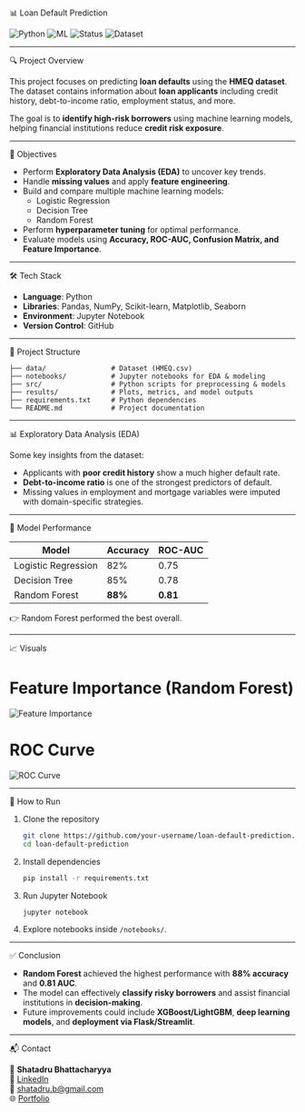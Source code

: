 📊 Loan Default Prediction  

![Python](https://img.shields.io/badge/Python-3.10-blue) 
![ML](https://img.shields.io/badge/Machine%20Learning-Scikit--Learn-orange) 
![Status](https://img.shields.io/badge/Status-Completed-brightgreen) 
![Dataset](https://img.shields.io/badge/Dataset-HMEQ-lightgrey)

---

 🔍 Project Overview  

This project focuses on predicting **loan defaults** using the **HMEQ dataset**.  
The dataset contains information about **loan applicants** including credit history, debt-to-income ratio, employment status, and more.  

The goal is to **identify high-risk borrowers** using machine learning models, helping financial institutions reduce **credit risk exposure**.  

---

 🎯 Objectives  

- Perform **Exploratory Data Analysis (EDA)** to uncover key trends.  
- Handle **missing values** and apply **feature engineering**.  
- Build and compare multiple machine learning models:
  - Logistic Regression  
  - Decision Tree  
  - Random Forest  
- Perform **hyperparameter tuning** for optimal performance.  
- Evaluate models using **Accuracy, ROC-AUC, Confusion Matrix, and Feature Importance**.  

---

 🛠️ Tech Stack  

- **Language**: Python  
- **Libraries**: Pandas, NumPy, Scikit-learn, Matplotlib, Seaborn  
- **Environment**: Jupyter Notebook  
- **Version Control**: GitHub  

---

 📂 Project Structure  

```
├── data/                # Dataset (HMEQ.csv)
├── notebooks/           # Jupyter notebooks for EDA & modeling
├── src/                 # Python scripts for preprocessing & models
├── results/             # Plots, metrics, and model outputs
├── requirements.txt     # Python dependencies
└── README.md            # Project documentation
```

---

 📊 Exploratory Data Analysis (EDA)  

Some key insights from the dataset:  

- Applicants with **poor credit history** show a much higher default rate.  
- **Debt-to-income ratio** is one of the strongest predictors of default.  
- Missing values in employment and mortgage variables were imputed with domain-specific strategies.  

---

 🤖 Model Performance  

| Model                 | Accuracy | ROC-AUC |
|------------------------|----------|---------|
| Logistic Regression    | 82%      | 0.75    |
| Decision Tree          | 85%      | 0.78    |
| Random Forest          | **88%**  | **0.81** |

👉 Random Forest performed the best overall.  

---

 📈 Visuals  

# Feature Importance (Random Forest)  
![Feature Importance](results/feature_importance.png)  

# ROC Curve  
![ROC Curve](results/roc_curve.png)  

---

 🚀 How to Run  

1. Clone the repository  
   ```bash
   git clone https://github.com/your-username/loan-default-prediction.git
   cd loan-default-prediction
   ```

2. Install dependencies  
   ```bash
   pip install -r requirements.txt
   ```

3. Run Jupyter Notebook  
   ```bash
   jupyter notebook
   ```

4. Explore notebooks inside `/notebooks/`.  

---

 ✅ Conclusion  

- **Random Forest** achieved the highest performance with **88% accuracy** and **0.81 AUC**.  
- The model can effectively **classify risky borrowers** and assist financial institutions in **decision-making**.  
- Future improvements could include **XGBoost/LightGBM**, **deep learning models**, and **deployment via Flask/Streamlit**.  

---

 📬 Contact  

👤 **Shatadru Bhattacharyya**  
💼 [LinkedIn](https://www.linkedin.com/in/shatadru-bhattacharyya-81428816/)  
📧 shatadru.b@gmail.com  
🌐 [Portfolio](https://github.com/shatadru-b)  
